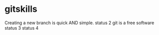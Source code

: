 # gitskills
Creating a new branch is quick AND simple.
status 2
git is a free software
status 3
status 4

